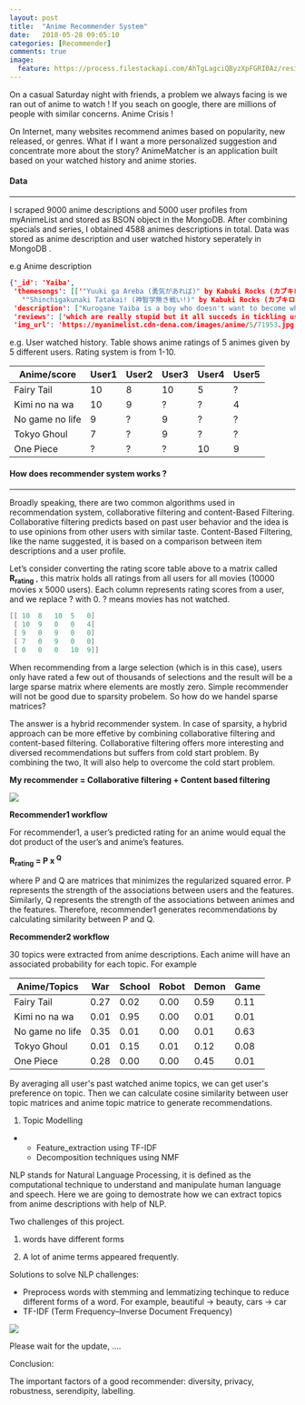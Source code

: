 ```yaml
---
layout: post
title:  "Anime Recommender System"
date:   2018-05-28 09:05:10
categories: [Recommender]
comments: true
image:
  feature: https://process.filestackapi.com/AhTgLagciQByzXpFGRI0Az/resize=width:1024/https://i.imgur.com/1UKDz2j.jpg
---
```

On a casual Saturday night with friends, a problem we always facing is we ran out of anime to watch ! If you seach on google, there are millions of people with similar concerns. Anime Crisis ! 

On Internet, many websites recommend animes based on popularity, new released, or genres. What if I want a more personalized suggestion and concentrate more about the story?  AnimeMatcher is an application built based on your watched history and anime stories.

<!--more-->

#### Data

------

I scraped 9000 anime descriptions and 5000 user profiles from myAnimeList and stored as BSON object in the MongoDB. After combining specials and series, I obtained 4588 animes descriptions in total. Data was stored as anime description and user watched history seperately in MongoDB . 

e.g Anime description

```json
{'_id': 'Yaiba',
 'themesongs': [['"Yuuki ga Areba (勇気があれば)" by Kabuki Rocks (カブキロックス)',
   '"Shinchigakunaki Tatakai! (神智学無き戦い!)" by Kabuki Rocks (カブキロックス)']],
 'description': ["Kurogane Yaiba is a boy who doesn't want to become what any regular kid would: A samurai. That's why he undergoes a hard training with his father, knowing only the forest as his world. Then, one day, he is sent to Japan, where he has to deal with a whole new civilized reality, meeting the Mine family, the evil Onimaru and even the legendary Musashi, having lots of dangerous adventures, becoming stronger everyday.(Source: ANN, edited) "],
 'reviews': ['which are really stupid but it all succeds in tickling us!!the storycharacter and enjoyment is quite okwell i personally disliked the op and ed and art also seems quite ok {not many cute girls :( }its a lot of fun overall the series i ll definately say give 1 shot only to the 1st epi!!!ull automatically get hooked to the series atleast i did !well i hope u liked my review plz ratemy 1st reviewread more'],
 'img_url': 'https://myanimelist.cdn-dena.com/images/anime/5/71953.jpg'}
```

e.g. User watched history. Table shows anime ratings of 5 animes given by 5 different users. Rating system is from 1-10.

| Anime/score     | User1 | User2 | User3 | User4 | User5 |
| --------------- | ----- | ----- | ----- | ----- | ----- |
| Fairy Tail      | 10    | 8     | 10    | 5     | ?     |
| Kimi no na wa   | 10    | 9     | ?     | ?     | 4     |
| No game no life | 9     | ?     | 9     | ?     | ?     |
| Tokyo Ghoul     | 7     | ?     | 9     | ?     | ?     |
| One Piece       | ?     | ?     | ?     | 10    | 9     |

#### How does  recommender system works ? 

------

Broadly speaking, there are two common algorithms used in recommendation system, collaborative filtering and content-Based Filtering. Collaborative filtering predicts based on past user behavior and the idea is to use opinions from other users with similar taste. Content-Based Filtering, like the name suggested, it is based on a comparison between item descriptions and a user profile.

Let’s consider converting the rating score table above to a matrix called **R<sub>rating</sub>** , this matrix holds all ratings from all users for all movies (10000 movies x 5000 users). Each column represents rating scores from a user, and we replace ? with 0.  ? means movies has not watched. 

```mathematica
[[ 10  8   10  5   0]
 [ 10  9   0   0   4]
 [ 9   0   9   0   0]
 [ 7   0   9   0   0]
 [ 0   0   0   10  9]]
```

When recommending from a large selection (which is in this case), users only have rated a few out of thousands of selections and the result will be a large sparse matrix where elements are mostly zero. Simple recommender will not be good due to sparsity probelem. So how do we handel sparse matrices?

The answer is a hybrid recommender system. In case of sparsity, a hybrid approach can be more effetive by combining collaborative filtering and content-based filtering. Collaborative filtering offers more interesting and diversed recommendations but suffers from cold start problem. By combining the two, It will also help to overcome the cold start problem.

**My recommender = Collaborative filtering + Content based filtering**

<img src="https://i.imgur.com/zBbWj8p.jpg">

**Recommender1 workflow**

For recommender1, a user’s predicted rating for an anime would equal the dot product of the user’s and anime’s features. 

 **R<sub>rating</sub> = P x <sup>Q</sup>**

where P and Q are matrices that minimizes the regularized squared error.  P represents the strength of the associations between users and the features. Similarly, Q represents the strength of the associations between animes and the features. Therefore, recommender1 generates recommendations by calculating similarity between P and Q. 

**Recommender2 workflow**

30 topics were extracted from anime descriptions. Each anime will have an associated probability for each topic.  For example

| Anime/Topics    | War  | School | Robot | Demon | Game |
| --------------- | ---- | ------ | ----- | ----- | ---- |
| Fairy Tail      | 0.27 | 0.02   | 0.00  | 0.59  | 0.11 |
| Kimi no na wa   | 0.01 | 0.95   | 0.00  | 0.01  | 0.01 |
| No game no life | 0.35 | 0.01   | 0.00  | 0.01  | 0.63 |
| Tokyo Ghoul     | 0.01 | 0.15   | 0.01  | 0.12  | 0.08 |
| One Piece       | 0.28 | 0.00   | 0.00  | 0.45  | 0.01 |

By averaging all user's past watched anime topics, we can get user's preference on topic. Then we can calculate cosine similarity between user topic matrices and anime topic matrice to generate recommendations. 



1. Topic Modelling 

- - Feature_extraction using TF-IDF
  - Decomposition techniques using NMF





NLP stands for Natural Language Processing, it is defined as the computational technique to understand and manipulate human language and speech. Here we are going to demostrate how we can extract topics from anime descriptions with help of NLP.

Two challenges of this project. 

1. words have different forms 

2. A lot of anime terms appeared frequently. 

Solutions to solve NLP challenges:

- Preprocess words with stemming and lemmatizing techinque to reduce different forms of a word. For example, beautiful -> beauty, cars -> car
- TF-IDF (Term Frequency–Inverse Document Frequency)

<img src="https://cdn-images-1.medium.com/max/1600/0*WcQ96JVrKLlC4cZN.jpg">





Please wait for the update, .... 



Conclusion:

The important factors of a good recommender: diversity, privacy, robustness, serendipity, labelling.